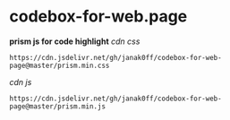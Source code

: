 # codebox-for-web.page
**prism js for code highlight**
*cdn css*
```link
https://cdn.jsdelivr.net/gh/janak0ff/codebox-for-web-page@master/prism.min.css
```

*cdn js*
```link
https://cdn.jsdelivr.net/gh/janak0ff/codebox-for-web-page@master/prism.min.js
```
